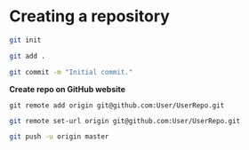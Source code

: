 # Creating a repository

```bash
git init
```

```bash
git add .
```

```bash
git commit -m "Initial commit."
```

**Create repo on GitHub website**
```shell
git remote add origin git@github.com:User/UserRepo.git
```

```bash
git remote set-url origin git@github.com:User/UserRepo.git
```

```bash
git push -u origin master
``` 